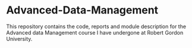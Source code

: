 # Advanced-Data-Management
This repository contains the code, reports and module description for the Advanced data Management course I have undergone at Robert Gordon University.
